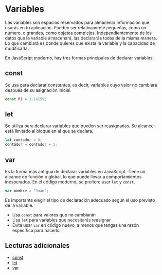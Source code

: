 # Variables

Las variables son espacios reservados para almacenar información que usarás en tu aplicación. Pueden ser relativamente pequeñas, como un número, o grandes, como objetos complejos. Independientemente de los datos que la variable almacenará, las declararás todas de la misma manera. Lo que cambiará es dónde quieres que exista la variable y la capacidad de modificarla.

En JavaScript moderno, hay tres formas principales de declarar variables:

## const

Se usa para declarar constantes, es decir, variables cuyo valor no cambiará después de su asignación inicial.

```javascript
const PI = 3.14159;
```

## let

Se utiliza para declarar variables que pueden ser reasignadas. Su alcance está limitado al bloque en el que se declara.

```javascript
let contador = 0;
contador = contador + 1;
```

## var

Es la forma más antigua de declarar variables en JavaScript. Tiene un alcance de función o global, lo que puede llevar a comportamientos inesperados. En el código moderno, se prefiere usar `let` y `const`.

```javascript
var nombre = "Juan";
```

Es importante elegir el tipo de declaración adecuado según el uso previsto de la variable:

- Usa `const` para valores que no cambiarán
- Usa `let` para variables que necesitarás reasignar
- Evita usar `var` en código nuevo, a menos que tengas una razón específica para hacerlo

## Lecturas adicionales

- [const](https://developer.mozilla.org/es/docs/Web/JavaScript/Reference/Statements/const)
- [let](https://developer.mozilla.org/es/docs/Web/JavaScript/Reference/Statements/let)
- [var](https://developer.mozilla.org/es/docs/Web/JavaScript/Reference/Statements/var)
